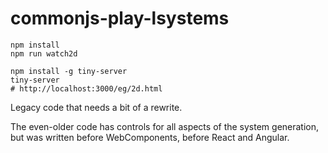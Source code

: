# commonjs-play-lsystems

    npm install
	npm run watch2d

    npm install -g tiny-server
    tiny-server
    # http://localhost:3000/eg/2d.html

Legacy code that needs a bit of a rewrite.

The even-older code has controls for all aspects of the system generation, but was written
before WebComponents, before React and Angular.